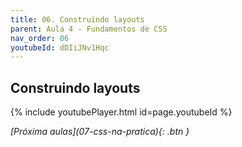 ```yaml
---
title: 06. Construindo layouts
parent: Aula 4 - Fundamentos de CSS
nav_order: 06
youtubeId: dDIiJNv1Hqc
---
```


## Construindo layouts

{% include youtubePlayer.html id=page.youtubeId %}


<span class="fs-3 float-right">
<i class="fas fa-download">[Próxima aulas](07-css-na-pratica){: .btn }</i>
</span>
